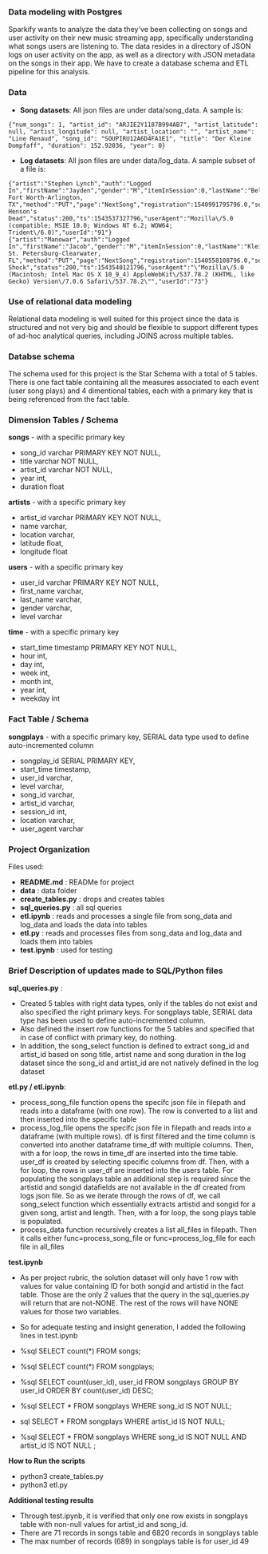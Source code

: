 ### Data modeling with Postgres
Sparkify wants to analyze the data they've been collecting on songs and user activity on their new music streaming app, specifically understanding what songs users are listening to. The data resides in a directory of JSON logs on user activity on the app, as well as a directory with JSON metadata on the songs in their app.
We have to create a database schema and ETL pipeline for this analysis.

### Data
- **Song datasets**: All json files are under data/song_data. A sample is:

```
{"num_songs": 1, "artist_id": "ARJIE2Y1187B994AB7", "artist_latitude": null, "artist_longitude": null, "artist_location": "", "artist_name": "Line Renaud", "song_id": "SOUPIRU12A6D4FA1E1", "title": "Der Kleine Dompfaff", "duration": 152.92036, "year": 0}
```

- **Log datasets**: All json files are under data/log_data. A sample subset of a file is:

```
{"artist":"Stephen Lynch","auth":"Logged In","firstName":"Jayden","gender":"M","itemInSession":0,"lastName":"Bell","length":182.85669,"level":"free","location":"Dallas-Fort Worth-Arlington, TX","method":"PUT","page":"NextSong","registration":1540991795796.0,"sessionId":829,"song":"Jim Henson's Dead","status":200,"ts":1543537327796,"userAgent":"Mozilla\/5.0 (compatible; MSIE 10.0; Windows NT 6.2; WOW64; Trident\/6.0)","userId":"91"}
{"artist":"Manowar","auth":"Logged In","firstName":"Jacob","gender":"M","itemInSession":0,"lastName":"Klein","length":247.562,"level":"paid","location":"Tampa-St. Petersburg-Clearwater, FL","method":"PUT","page":"NextSong","registration":1540558108796.0,"sessionId":1049,"song":"Shell Shock","status":200,"ts":1543540121796,"userAgent":"\"Mozilla\/5.0 (Macintosh; Intel Mac OS X 10_9_4) AppleWebKit\/537.78.2 (KHTML, like Gecko) Version\/7.0.6 Safari\/537.78.2\"","userId":"73"}
```

### Use of relational data modeling 
Relational data modeling is well suited for this project since the data is structured and not very big and should be flexible to support different types of ad-hoc analytical queries, including JOINS across multiple tables.

### Databse schema 
The schema used for this project is the Star Schema with a total of 5 tables.
There is one fact table containing all the measures associated to each event (user song plays) and 4 dimentional tables, each with a primary key that is being referenced from the fact table.

### Dimension Tables / Schema

**songs** - with a specific primary key
- song_id varchar PRIMARY KEY NOT NULL,
- title varchar NOT NULL,
- artist_id varchar NOT NULL,
- year int,
- duration float

**artists** - with a specific primary key
- artist_id varchar PRIMARY KEY NOT NULL,
- name varchar,
- location varchar,
- latitude float,
- longitude float


**users** - with a specific primary key
- user_id varchar PRIMARY KEY NOT NULL,
- first_name varchar,
- last_name varchar, 
- gender varchar,
- level varchar

**time** - with a specific primary key
- start_time timestamp PRIMARY KEY NOT NULL,
- hour int,
- day int,
- week int,
- month int, 
- year int,
- weekday int

### Fact Table / Schema

**songplays** - with a specific primary key, SERIAL data type used to define auto-incremented column
- songplay_id SERIAL PRIMARY KEY, 
- start_time timestamp, 
- user_id varchar, 
- level varchar, 
- song_id varchar, 
- artist_id varchar, 
- session_id int, 
- location varchar, 
- user_agent varchar

### Project Organization

Files used:
- **README.md** : READMe for project 
- **data** : data folder
- **create_tables.py** : drops and creates tables
- **sql_queries.py** : all sql queries
- **etl.ipynb** : reads and processes a single file from song_data and log_data and loads the data into tables 
- **etl.py** : reads and processes files from song_data and log_data and loads them into tables
- **test.ipynb** : used for testing


### Brief Description of updates made to SQL/Python files

**sql_queries.py** : 
- Created 5 tables with right data types, only if the tables do not exist and also specified the right primary keys. For songplays table, SERIAL data type has been used to define auto-incremented column. 
- Also defined the insert row functions for the 5 tables and specified that in case of conflict with primary key, do nothing.
- In addition, the song_select function is defined to extract song_id and artist_id based on song title, artist name and song duration in the log dataset since the song_id and artist_id are not natively defined in the log dataset

**etl.py / etl.ipynb**: 
- process_song_file function opens the specifc json file in filepath and reads into a dataframe (with one row). The row is converted to a list and then inserted into the specific table
- process_log_file opens the specifc json file in filepath and reads into a dataframe (with multiple rows). df is first filtered and the time column is converted into another dataframe time_df with multiple columns. Then, with a for loop, the rows in time_df are inserted into the time table. user_df is created by selecting specific columns from df. Then, with a for loop, the rows in user_df are inserted into the users table. For populating the songplays table an additional step is required since the artistid and songid datafields are not available in the df created from logs json file. So as we iterate through the rows of df, we call song_select function which essentially extracts artistid and songid for a given song, artist and length. Then, with a for loop, the song plays table is populated.
- process_data function recursively creates a list all_files in filepath. Then it calls either func=process_song_file or func=process_log_file for each file in all_files

**test.ipynb**
- As per project rubric, the solution dataset will only have 1 row with values for value containing ID for both songid and artistid in the fact table. Those are the only 2 values that the query in the sql_queries.py will return that are not-NONE. The rest of the rows will have NONE values for those two variables. 
- So for adequate testing and insight generation, I added the following lines in test.ipynb

- %sql SELECT count(*) FROM songs;
- %sql SELECT count(*) FROM songplays;
- %sql SELECT count(user_id), user_id FROM songplays GROUP BY user_id ORDER BY count(user_id) DESC;
- %sql SELECT * FROM songplays WHERE song_id IS NOT NULL;
- sql SELECT * FROM songplays WHERE artist_id IS NOT NULL;
- %sql SELECT * FROM songplays WHERE song_id IS NOT NULL AND artist_id IS NOT NULL ;

**How to Run the scripts**
- python3 create_tables.py
- python3 etl.py

**Additional testing results**
- Through test.ipynb, it is verified that only one row exists in songplays table with non-null values for artist_id and song_id. 
- There are 71 records in songs table and 6820 records in songplays table
- The max number of records (689) in songplays table is for user_id 49


